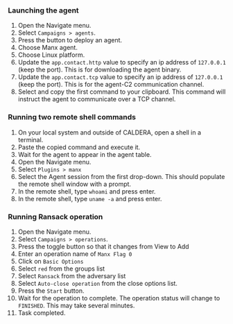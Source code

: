 ### Launching the agent
1. Open the Navigate menu.
1. Select `Campaigns > agents`.
1. Press the button to deploy an agent.
1. Choose Manx agent.
1. Choose Linux platform.
1. Update the `app.contact.http` value to specify an ip address of `127.0.0.1` (keep the port). This is for downloading the agent binary.
1. Update the `app.contact.tcp` value to specify an ip address of `127.0.0.1` (keep the port). This is for the agent-C2 communication channel.
1. Select and copy the first command to your clipboard. This command will instruct the agent to communicate over a TCP channel.

### Running two remote shell commands
1. On your local system and outside of CALDERA, open a shell in a terminal.
1. Paste the copied command and execute it.
1. Wait for the agent to appear in the agent table.
1. Open the Navigate menu.
1. Select `Plugins > manx`
1. Select the Agent session from the first drop-down. This should populate the remote shell window with a prompt.
1. In the remote shell, type `whoami` and press enter.
1. In the remote shell, type `uname -a` and press enter.

### Running Ransack operation
1. Open the Navigate menu.
1. Select `Campaigns > operations`.
1. Press the toggle button so that it changes from View to Add
1. Enter an operation name of `Manx Flag 0`
1. Click on `Basic Options`
1. Select `red` from the groups list
1. Select `Ransack` from the adversary list
1. Select `Auto-close operation` from the close options list.
1. Press the `Start` button.
1. Wait for the operation to complete. The operation status will change to `FINISHED`. This may take several minutes.
1. Task completed.
